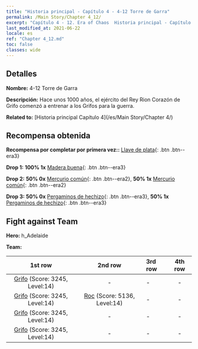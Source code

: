 ```yaml
---
title: "Historia principal - Capítulo 4 - 4-12 Torre de Garra"
permalink: /Main Story/Chapter 4_12/
excerpt: "Capítulo 4 - 12. Era of Chaos  Historia principal - Capítulo 4_12. 4-12 Torre de Garra"
last_modified_at: 2021-06-22
locale: es
ref: "Chapter 4_12.md"
toc: false
classes: wide
---
```


## Detalles

 **Nombre:** 4-12 Torre de Garra

 **Descripción:** Hace unos 1000 años, el ejército del Rey Rion Corazón de Grifo comenzó a entrenar a los Grifos para la guerra.

 **Related to:** [Historia principal Capítulo 4](/es/Main Story/Chapter 4/)

## Recompensa obtenida

 **Recompensa por completar por primera vez::** [Llave de plata](/ItemsES/con_693/){: .btn .btn--era3}

 **Drop 1:** **100% 1x** [Madera buena](/ItemsES/mat_13/){: .btn .btn--era3}

 **Drop 2:** **50% 0x** [Mercurio común](/ItemsES/mat_8/){: .btn .btn--era2}, **50% 1x** [Mercurio común](/ItemsES/mat_8/){: .btn .btn--era2}

 **Drop 3:** **50% 0x** [Pergaminos de hechizo](/ItemsES/con_694/){: .btn .btn--era3}, **50% 1x** [Pergaminos de hechizo](/ItemsES/con_694/){: .btn .btn--era3}


## Fight against Team
 **Hero:** h_Adelaide

 **Team:**


  | 1st row | 2nd row | 3rd row | 4th row |
  |:----:|:----:|:----|:----:|
  | [Grifo](/es/units/Griffin/) (Score: 3245, Level:14)  | - | - | - |
  | [Grifo](/es/units/Griffin/) (Score: 3245, Level:14)  | [Roc](/es/units/Roc/) (Score: 5136, Level:14)  | - | - |
  | [Grifo](/es/units/Griffin/) (Score: 3245, Level:14)  | - | - | - |
  | [Grifo](/es/units/Griffin/) (Score: 3245, Level:14)  | - | - | - |



